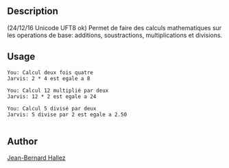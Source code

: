 <!---
IMPORTANT
=========
This README.md is displayed in the WebStore as well as within Jarvis app
Please do not change the structure of this file
Fill-in Description, Usage & Author sections
Make sure to rename the [en] folder into the language code your plugin is written in (ex: fr, es, de, it...)
For multi-language plugin:
- clone the language directory and translate commands/functions.sh
- optionally write the Description / Usage sections in several languages
-->
## Description
(24/12/16 Unicode UFT8 ok)
Permet de faire des calculs mathematiques sur les operations de base: additions, soustractions, multiplications et divisions.

## Usage
```
You: Calcul deux fois quatre
Jarvis: 2 * 4 est egale a 8

You: Calcul 12 multiplié par deux
Jarvis: 12 * 2 est egale a 24

You: Calcul 5 divisé par deux
Jarvis: 5 divise par 2 est egale a 2.50


```

## Author
[Jean-Bernard Hallez](https://github.com/Jean-Bernard-Hallez/jarvis-plugin-math.git)

